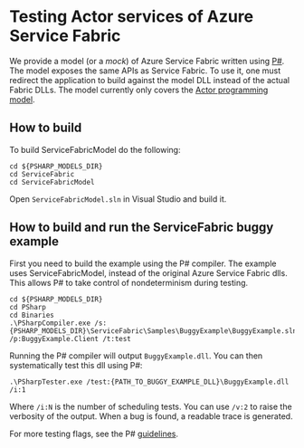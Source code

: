 # Testing Actor services of Azure Service Fabric
We provide a model (or a *mock*) of Azure Service Fabric written using [P#](https://github.com/p-org/PSharp). The model exposes the same APIs as Service Fabric. To use it, one must redirect the application to build against the model DLL instead of the actual Fabric DLLs. The model currently only covers the [Actor programming model](https://azure.microsoft.com/en-in/documentation/articles/service-fabric-reliable-actors-introduction/).

## How to build
To build ServiceFabricModel do the following:

```
cd ${PSHARP_MODELS_DIR}
cd ServiceFabric
cd ServiceFabricModel
```
Open `ServiceFabricModel.sln` in Visual Studio and build it.

## How to build and run the ServiceFabric buggy example
First you need to build the example using the P# compiler. The example uses ServiceFabricModel, instead of the original Azure Service Fabric dlls. This allows P# to take control of nondeterminism during testing.

```
cd ${PSHARP_MODELS_DIR}
cd PSharp
cd Binaries
.\PSharpCompiler.exe /s:{PSHARP_MODELS_DIR}\ServiceFabric\Samples\BuggyExample\BuggyExample.sln /p:BuggyExample.Client /t:test
```

Running the P# compiler will output `BuggyExample.dll`. You can then systematically test this dll using P#:

```
.\PSharpTester.exe /test:{PATH_TO_BUGGY_EXAMPLE_DLL}\BuggyExample.dll /i:1
```

Where `/i:N` is the number of scheduling tests. You can use `/v:2` to raise the verbosity of the output. When a bug is found, a readable trace is generated.

For more testing flags, see the P# [guidelines](https://github.com/p-org/PSharp).
